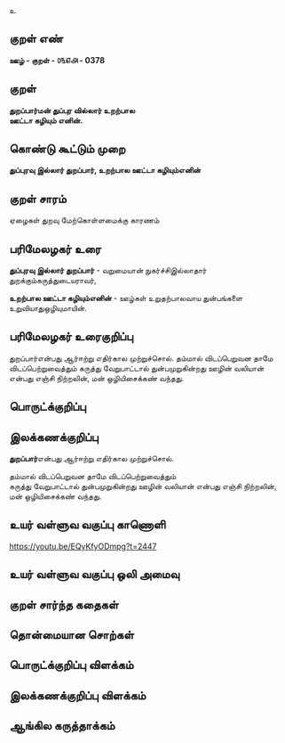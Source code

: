 உ

## குறள் எண் 

**ஊழ் - குறள் - ௦௩௭௮ - 0378**  

## குறள் 

**துறப்பார்மன் துப்புர வில்லார் உறற்பால  
ஊட்டா கழியும் எனின்.**

## கொண்டு கூட்டும் முறை

**துப்புரவு இல்லார் துறப்பார், உறற்பால ஊட்டா கழியும்எனின்**

## குறள் சாரம் 

ஏழைகள் துறவு மேற்கொள்ளமைக்கு காரணம்   

## பரிமேலழகர் உரை

**துப்புரவு இல்லார் துறப்பார்** - வறுமையான் நுகர்ச்சிஇல்லாதார் துறக்கும்கருத்துடையராவர்,  

**உறற்பால ஊட்டா கழியும்எனின்** - ஊழ்கள் உறுதற்பாலவாய துன்பங்களை உறுவியாதுஒழியுமாயின். 

## பரிமேலழகர் உரைகுறிப்பு   

துறப்பார்என்பது ஆர்ஈற்று எதிர்கால முற்றுச்சொல். தம்மால் விடப்பெறுவன தாமே விடப்பெற்றுவைத்தும் கருத்து வேறுபாட்டால் துன்பமுறுகின்றது ஊழின் வலியான் என்பது எஞ்சி நிற்றலின், மன் ஒழியிசைக்கண் வந்தது.   

## பொருட்க்குறிப்பு 


## இலக்கணக்குறிப்பு  

**துறப்பார்**என்பது ஆர்ஈற்று எதிர்கால முற்றுச்சொல்.  

தம்மால் விடப்பெறுவன தாமே விடப்பெற்றுவைத்தும்  
கருத்து வேறுபாட்டால் துன்பமுறுகின்றது ஊழின் வலியான் என்பது எஞ்சி நிற்றலின்,  
மன் ஒழியிசைக்கண் வந்தது.    

## உயர் வள்ளுவ வகுப்பு காணொளி

https://youtu.be/EQyKfyODmpg?t=2447

## உயர் வள்ளுவ வகுப்பு ஒலி அமைவு 

 
## குறள் சார்ந்த கதைகள் 


## தொன்மையான சொற்கள்


## பொருட்க்குறிப்பு விளக்கம்


## இலக்கணக்குறிப்பு விளக்கம்


## ஆங்கில கருத்தாக்கம் 


